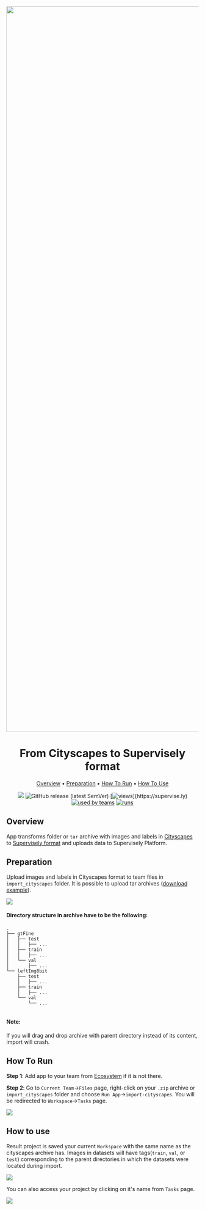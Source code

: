<div align="center" markdown>
<img src="https://i.imgur.com/sfh2ILA.png" width="1900px"/>

# From Cityscapes to Supervisely format

<p align="center">
  <a href="#Overview">Overview</a> •
  <a href="#Preparation">Preparation</a> •
  <a href="#How-To-Run">How To Run</a> •
  <a href="#How-To-Use">How To Use</a>
</p>

[![](https://img.shields.io/badge/slack-chat-green.svg?logo=slack)](https://supervise.ly/slack)
![GitHub release (latest SemVer)](https://img.shields.io/github/v/release/supervisely-ecosystem/export-to-cityscapes)
[![views](https://app.supervise.ly/public/api/v3/ecosystem.counters?repo=supervisely-ecosystem/import-mot-format(https://github.com/supervisely-ecosystem/import-cityscapes)&counter=views&label=views)](https://supervise.ly)
[![used by teams](https://app.supervise.ly/public/api/v3/ecosystem.counters?repo=supervisely-ecosystem/import-cityscapes&counter=downloads&label=used%20by%20teams)](https://supervise.ly)
[![runs](https://app.supervise.ly/public/api/v3/ecosystem.counters?repo=supervisely-ecosystem/import-cityscapes&counter=runs&label=runs&123)](https://supervise.ly)

</div>

## Overview

App transforms folder or `tar` archive with images and labels in [Cityscapes](https://github.com/mcordts/cityscapesScripts) to [Supervisely format](https://docs.supervise.ly/data-organization/00_ann_format_navi) and uploads data to Supervisely Platform.

## Preparation

Upload images and labels in Cityscapes format to team files in `import_cityscapes` folder. It is possible to upload tar archives ([download example](https://www.cityscapes-dataset.com/downloads/)).



<img src="https://i.imgur.com/e41DzWf.png"/>



#### Directory structure in archive have to be the following:   

```
.
├── gtFine
│   ├── test
│   │   ├── ...
│   ├── train
│   │   ├── ...
│   └── val
│       ├── ...
└── leftImg8bit
    ├── test
    │   ├── ...
    ├── train
    │   ├── ...
    └── val
        └── ...
   
```



#### Note:

If you will drag and drop archive with parent directory instead of its content, import will crash.



## How To Run 

**Step 1**: Add app to your team from [Ecosystem](https://ecosystem.supervise.ly/apps/convert-supervisely-to-cityscapes-format) if it is not there.

**Step 2**: Go to `Current Team`->`Files` page, right-click on your `.zip` archive or `import_cityscapes` folder and choose `Run App`->`import-cityscapes`. You will be redirected to `Workspace`->`Tasks` page. 

<img src="https://i.imgur.com/HUG0l7S.png"/>



## How to use

Result project is saved your current `Workspace` with the same name as the cityscapes archive has. Images in datasets will have tags(`train`, `val`, or `test`) corresponding to the parent directories in which the datasets were located during import.

<img src="https://i.imgur.com/YqAta3V.png"/>

You can also access your project by clicking on it's name from `Tasks` page.

<img src="https://i.imgur.com/bsEJByY.png"/>